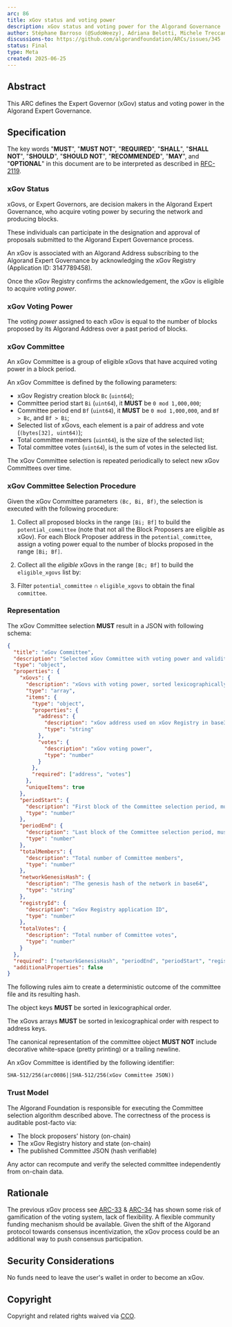 ```yaml
---
arc: 86
title: xGov status and voting power
description: xGov status and voting power for the Algorand Governance
author: Stéphane Barroso (@SudoWeezy), Adriana Belotti, Michele Treccani, Cosimo Bassi
discussions-to: https://github.com/algorandfoundation/ARCs/issues/345
status: Final
type: Meta
created: 2025-06-25
---
```


## Abstract

This ARC defines the Expert Governor (xGov) status and voting power in the Algorand Expert Governance.

## Specification

The key words "**MUST**", "**MUST NOT**", "**REQUIRED**", "**SHALL**", "**SHALL NOT**", "**SHOULD**", "**SHOULD NOT**", "**RECOMMENDED**", "**MAY**", and "**OPTIONAL**" in this document are to be interpreted as described in <a href="https://www.ietf.org/rfc/rfc2119.txt">RFC-2119</a>.

### xGov Status

xGovs, or Expert Governors, are decision makers in the Algorand Expert Governance, who acquire voting power by securing the network and producing blocks.

These individuals can participate in the designation and approval of proposals submitted to the Algorand Expert Governance process.

An xGov is associated with an Algorand Address subscribing to the Algorand Expert Governance by acknowledging the xGov Registry (Application ID: 3147789458).

Once the xGov Registry confirms the acknowledgement, the xGov is eligible to acquire _voting power_.

### xGov Voting Power

The _voting power_ assigned to each xGov is equal to the number of blocks proposed by its Algorand Address over a past period of blocks.

### xGov Committee

An xGov Committee is a group of eligible xGovs that have acquired voting power in a block period.

An xGov Committee is defined by the following parameters:

- xGov Registry creation block `Bc` (`uint64`);
- Committee period start `Bi` (`uint64`), it **MUST** be `0 mod 1,000,000`;
- Committee period end `Bf` (`uint64`), it **MUST** be `0 mod 1,000,000`, and `Bf > Bc`, and `Bf > Bi`;
- Selected list of xGovs, each element is a pair of address and vote (`(bytes[32], uint64)`);
- Total committee members (`uint64`), is the size of the selected list; 
- Total committee votes (`uint64`), is the sum of votes in the selected list.

The xGov Committee selection is repeated periodically to select new xGov Committees over time.

### xGov Committee Selection Procedure

Given the xGov Committee parameters `(Bc, Bi, Bf)`, the selection is executed with the following procedure:

1. Collect all proposed blocks in the range `[Bi; Bf]` to build the `potential_committee` (note that not all the Block Proposers are eligible as xGov). For each Block Proposer address in the `potential_committee`, assign a voting power equal to the number of blocks proposed in the range `[Bi; Bf]`.

2. Collect all the _eligible_ xGovs in the range `[Bc; Bf]` to build the `eligible_xgovs` list by:

3. Filter `potential_committee` ∩ `eligible_xgovs` to obtain the final `committee`.

### Representation

The xGov Committee selection **MUST** result in a JSON with following schema:

```json
{
  "title": "xGov Committee",
  "description": "Selected xGov Committee with voting power and validity",
  "type": "object",
  "properties": {
    "xGovs": {
      "description": "xGovs with voting power, sorted lexicographically with respect to addresses",
      "type": "array",
      "items": {
        "type": "object",
        "properties": {
          "address": {
            "description": "xGov address used on xGov Registry in base32",
            "type": "string"
          },
          "votes": {
            "description": "xGov voting power",
            "type": "number"
          }
        },
        "required": ["address", "votes"]
      },
      "uniqueItems": true
    },
    "periodStart": {
      "description": "First block of the Committee selection period, must ≡ 0 mod 1,000,000 and greater than registryCreation + inceptionPeriod",
      "type": "number"
    },
    "periodEnd": {
      "description": "Last block of the Committee selection period, must ≡ 0 mod 1,000,000 and greater than periodStart",
      "type": "number"
    },
    "totalMembers": {
      "description": "Total number of Committee members",
      "type": "number"
    },
    "networkGenesisHash": {
      "description": "The genesis hash of the network in base64",
      "type": "string"
    },
    "registryId": {
      "description": "xGov Registry application ID",
      "type": "number"
    },
    "totalVotes": {
      "description": "Total number of Committee votes",
      "type": "number"
    }
  },
  "required": ["networkGenesisHash", "periodEnd", "periodStart", "registryId", "totalMembers", "totalVotes", "xGovs"],
  "additionalProperties": false
}
```

The following rules aim to create a deterministic outcome of the committee file and its resulting hash.

The object keys **MUST** be sorted in lexicographical order.

The xGovs arrays **MUST** be sorted in lexicographical order with respect to address keys. 

The canonical representation of the committee object **MUST NOT** include decorative white-space (pretty printing) or a trailing newline.

An xGov Committee is identified by the following identifier:

`SHA-512/256(arc0086||SHA-512/256(xGov Committee JSON))`

### Trust Model

The Algorand Foundation is responsible for executing the Committee selection algorithm described above. The correctness of the process is auditable post-facto via:

- The block proposers’ history (on-chain)
- The xGov Registry history and state (on-chain)
- The published Committee JSON (hash verifiable)

Any actor can recompute and verify the selected committee independently from on-chain data.

## Rationale

The previous xGov process see [ARC-33](./arc-0033.md) & [ARC-34](./arc-0034.md) has shown some risk of gamification of the voting system, lack of flexibility.
A flexible community funding mechanism should be available.
Given the shift of the Algorand protocol towards consensus incentivization, the xGov process could be an additional way to push consensus participation.

## Security Considerations

No funds need to leave the user's wallet in order to become an xGov.

## Copyright

Copyright and related rights waived via <a href="https://creativecommons.org/publicdomain/zero/1.0/">CCO</a>.

